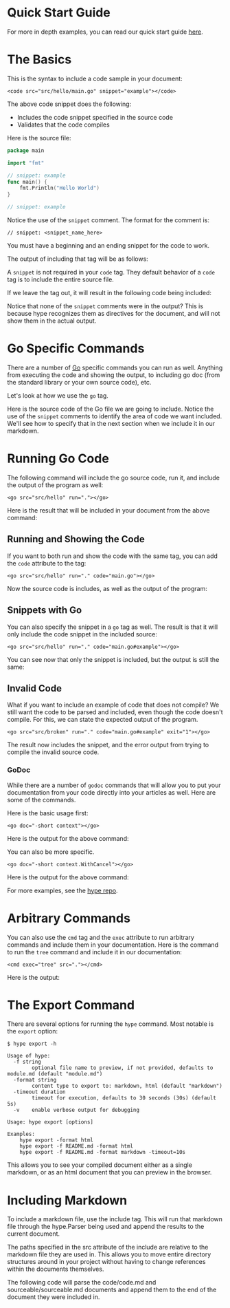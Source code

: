 # Quick Start Guide

For more in depth examples, you can read our quick start guide 
[here](https://www.gopherguides.com/articles/golang-hype-quickstart).

# The Basics

This is the syntax to include a code sample in your document:

```
<code src="src/hello/main.go" snippet="example"></code>
```

The above code snippet does the following:

- Includes the code snippet specified in the source code
- Validates that the code compiles

Here is the source file:

```go
package main

import "fmt"

// snippet: example
func main() {
	fmt.Println("Hello World")
}

// snippet: example
```

Notice the use of the `snippet` comment.  The format for the comment is:

```
// snippet: <snippet_name_here>
```

You must have a beginning and an ending snippet for the code to work.

The output of including that tag will be as follows:

<code src="src/hello/main.go" snippet="example"></code>

A `snippet` is not required in your `code` tag.  They default behavior of a `code` tag is to include the entire source file.

If we leave the tag out, it will result in the following code being included:

<code src="src/hello/main.go"></code>

Notice that none of the `snippet` comments were in the output?  This is because hype recognizes them as directives for the document, and will not show them in the actual output.

# Go Specific Commands

There are a number of [Go](https://go.dev/) specific commands you can run as well. Anything from executing the code and showing the output, to including go doc (from the standard library or your own source code), etc.

Let's look at how we use the `go` tag.

Here is the source code of the Go file we are going to include.  Notice the use of the `snippet` comments to identify the area of code we want included.  We'll see how to specify that in the next section when we include it in our markdown.

# Running Go Code

The following command will include the go source code, run it, and include the output of the program as well:

```
<go src="src/hello" run="."></go>
```
Here is the result that will be included in your document from the above command:

<go src="src/hello" run="."></go>

## Running and Showing the Code

If you want to both run and show the code with the same tag, you can add the `code` attribute to the tag:

```
<go src="src/hello" run="." code="main.go"></go>
```

Now the source code is includes, as well as the output of the program:

<go src="src/hello" run="." code="main.go"></go>

## Snippets with Go

You can also specify the snippet in a `go` tag as well.  The result is that it will only include the code snippet in the included source:

```
<go src="src/hello" run="." code="main.go#example"></go>
```

You can see now that only the snippet is included, but the output is still the same:

<go src="src/hello" run="." code="main.go#example"></go>

## Invalid Code

What if you want to include an example of code that does not compile?  We still want the code to be parsed and included, even though the code doesn't compile.  For this, we can state the expected output of the program.

```
<go src="src/broken" run="." code="main.go#example" exit="1"></go>
```

The result now includes the snippet, and the error output from trying to compile the invalid source code.

<go src="src/broken" run="." code="main.go#example" exit="1"></go>

### GoDoc

While there are a number of `godoc` commands that will allow you to put your documentation from your code directly into your articles as well.  Here are some of the commands.

Here is the basic usage first:

```
<go doc="-short context"></go>
```

Here is the output for the above command:

<go doc="-short context"></go>

You can also be more specific.

```
<go doc="-short context.WithCancel"></go>
```

Here is the output for the above command:
<go doc="-short context.WithCancel"></go>

For more examples, see the [hype repo](https://www.github.com/gopherguides/hype).


# Arbitrary Commands

You can also use the `cmd` tag and the `exec` attribute to run arbitrary commands and include them in your documentation.  Here is the command to run the `tree` command and include it in our documentation:

```
<cmd exec="tree" src="."></cmd>
```

Here is the output:

<cmd exec="tree" src="."></cmd>

# The Export Command

There are several options for running the `hype` command.  Most notable is the `export` option:

```
$ hype export -h

Usage of hype:
  -f string
    	optional file name to preview, if not provided, defaults to module.md (default "module.md")
  -format string
    	content type to export to: markdown, html (default "markdown")
  -timeout duration
    	timeout for execution, defaults to 30 seconds (30s) (default 5s)
  -v	enable verbose output for debugging

Usage: hype export [options]

Examples:
	hype export -format html
	hype export -f README.md -format html
	hype export -f README.md -format markdown -timeout=10s
```

This allows you to see your compiled document either as a single markdown, or as an html document that you can preview in the browser.

# Including Markdown

To include a markdown file, use the include tag. This will run that markdown file through the hype.Parser being used and append the results to the current document.

The paths specified in the src attribute of the include are relative to the markdown file they are used in. This allows you to move entire directory structures around in your project without having to change references within the documents themselves.

The following code will parse the code/code.md and sourceable/sourceable.md documents and append them to the end of the document they were included in.

<code src="includes.md"></code>


